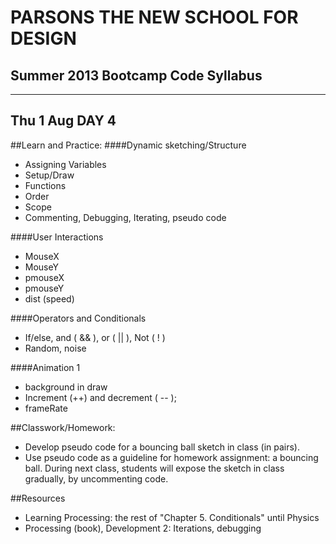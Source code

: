 # PARSONS THE NEW SCHOOL FOR DESIGN
## Summer 2013 Bootcamp Code Syllabus
-------------------------------------------------------------------

## Thu 1 Aug DAY 4



##Learn and Practice:
####Dynamic sketching/Structure
* Assigning Variables
* Setup/Draw
* Functions
* Order
* Scope 
* Commenting, Debugging, Iterating, pseudo code


####User Interactions  
* MouseX
* MouseY
* pmouseX
* pmouseY
* dist (speed)

####Operators and Conditionals  
* If/else, and ( && ), or  ( || ), Not ( ! )
* Random, noise

####Animation 1  
* background in draw 
* Increment (++) and decrement ( -- ); 
* frameRate


##Classwork/Homework:
* Develop pseudo code for a bouncing ball sketch in class (in pairs). 
* Use pseudo code as a guideline for homework assignment: a bouncing ball. During next class, students will expose the sketch in class gradually, by uncommenting code.

##Resources
* Learning Processing: the rest of "Chapter 5. Conditionals" until Physics
* Processing (book), Development 2: Iterations, debugging
